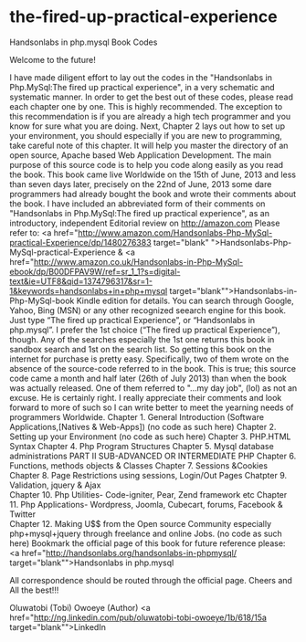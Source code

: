 the-fired-up-practical-experience
=================================

Handsonlabs in php.mysql Book Codes

Welcome to the future!

I have made diligent effort to lay out the codes in the "Handsonlabs in Php.MySql:The fired up practical experience", in a very schematic and systematic manner.
In order to get the best out of these codes, please read each chapter one by one. This is highly recommended. The exception to this recommendation is if you are already a high tech programmer and you know for sure what you are doing.
Next, Chapter 2 lays out how to set up your environment, you should especially if you are new to programming, take careful note of this chapter. It will help you master the directory of an open source, Apache based Web Application Development.
The main purpose of this source code is to help you code along easily as you read the book.
This book came live Worldwide on the 15th of June, 2013 and less than seven days later, precisely on the 22nd of June, 2013 some dare programmers had already bought the book and wrote their comments about the book. I have included an abbreviated form of their comments on "Handsonlabs in Php.MySql:The fired up practical experience", as an introductory, independent Editorial review on http://amazon.com
Please refer to:
<a href="http://www.amazon.com/Handsonlabs-Php-MySql-practical-Experience/dp/1480276383 target="blank" ">Handsonlabs-Php-MySql-practical-Experience</a>
&
<a href="http://www.amazon.co.uk/Handsonlabs-in-Php-MySql-ebook/dp/B00DFPAV9W/ref=sr_1_1?s=digital-text&ie=UTF8&qid=1374796317&sr=1-1&keywords=handsonlabs+in+php+mysql target="blank"">Handsonlabs-in-Php-MySql-book</a>
Kindle edition for details.
You can search through Google, Yahoo, Bing (MSN) or any other recognized seearch engine for this book. Just type “The fired up practical Experience”, or “Handsonlabs in php.mysql”. I prefer the 1st choice  (“The fired up practical Experience”),  though. Any of the searches especially the 1st one returns this book in sandbox search and 1st on the search list. So getting this book on the internet for purchase is pretty easy.
Specifically, two of them wrote on the absence of the source-code referred to in the book. This is true; this source code came a month and half later (26th of July 2013) than when the book was actually released. One of them referred to "...my day job", (lol) as not an excuse. He is certainly right.
 I really appreciate their comments and look forward to more of such so I can write better to meet the yearning needs of programmers Worldwide.
Chapter 1. General Introduction (Software Applications,[Natives & Web-Apps]) (no code as such here) 
Chapter 2. Setting up your Environment (no code as such here) 
Chapter 3. PHP.HTML Syntax 
Chapter 4. Php Program Structures 
Chapter 5. Mysql database administrations 
 PART II SUB-ADVANCED OR INTERMEDIATE PHP 
Chapter 6. Functions, methods objects & Classes 
Chapter 7. Sessions &Cookies  
Chapter 8. Page Restrictions using sessions, Login/Out Pages 
Chatpter 9. Validation, jquery & Ajax  
Chapter 10. Php Utilities- Code-igniter, Pear, Zend framework etc 
Chapter 11. Php Applications- Wordpress, Joomla, Cubecart, forums, Facebook & Twitter  
Chapter 12. Making U$$ from the Open source Community especially php+mysql+jquery through freelance and online Jobs. (no code as such here) 
Bookmark the official page of this book for future reference please:
<a href="http://handsonlabs.org/handsonlabs-in-phpmysql/ target="blank"">Handsonlabs in php.mysql</a>

All correspondence should be routed through the official page.
Cheers and All the best!!!

Oluwatobi (Tobi) Owoeye (Author)
<a href="http://ng.linkedin.com/pub/oluwatobi-tobi-owoeye/1b/618/15a target="blank"">LinkedIn</a>

